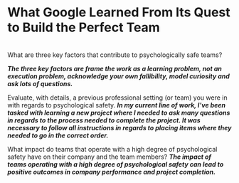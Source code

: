 # What Google Learned From Its Quest to Build the Perfect Team
<br>
What are three key factors that contribute to psychologically safe teams?

***The three key factors are frame the work as a learning problem, not an execution problem, acknowledge your own fallibility, model curiosity and ask lots of questions.***

Evaluate, with details, a previous professional setting (or team) you were in with regards to psychological safety.
***In my current line of work, I've been tasked with learning a new project where I needed to ask many questions in regards to the process needed to complete the project. It was necessary to follow all instructions in regards to placing items where they needed to go in the correct order.***

What impact do teams that operate with a high degree of psychological safety have on their company and the team members?
***The impact of teams operating with a high degree of psychological safety can lead to positive outcomes in company performance and project completion.***
